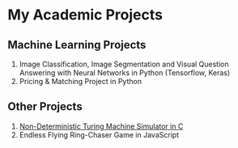 # My Academic Projects

## Machine Learning Projects
1. Image Classification, Image Segmentation and Visual Question Answering with Neural Networks in Python (Tensorflow, Keras)
2. Pricing & Matching Project in Python
<!-- 
1. [Image Classification, Image Segmentation and Visual Question Answering with Neural Networks with Python (Tensorflow, Keras)]()
2. [Pricing & Matching Project in Python]()
3. [Recommender System for Movie Recommendation in Python]()
4. Data Mining Project on real-world data in Python (cannot be shared due to NDA Contract)
-->

## Other Projects
1. [Non-Deterministic Turing Machine Simulator in C](https://github.com/luca-castellazzi/API_project_2017-2018)
2. Endless Flying Ring-Chaser Game in JavaScript
<!-- 2. [Endless Flying Ring-Chaser Game in JavaScript](https://github.com/luca-castellazzi/computer-graphics_project_2020-2021) <!-- STILL PRIVATE -->

<!--
Here are some ideas to get you started:

- 🔭 I’m currently working on ...
- 🌱 I’m currently learning ...
- 👯 I’m looking to collaborate on ...
- 🤔 I’m looking for help with ...
- 💬 Ask me about ...
- 📫 How to reach me: ...
- 😄 Pronouns: ...
- ⚡ Fun fact: ...
-->

